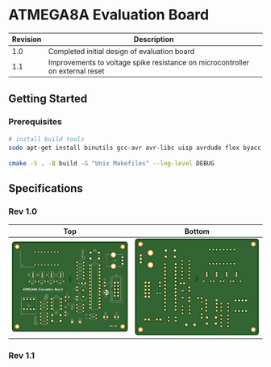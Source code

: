 # ATMEGA8A Evaluation Board

| Revision | Description                                                                   |
| -------- | ----------------------------------------------------------------------------- |
| 1.0      | Completed initial design of evaluation board                                  |
| 1.1      | Improvements to voltage spike resistance on microcontroller on external reset |

## Getting Started

### Prerequisites

```bash
# install build tools
sudo apt-get install binutils gcc-avr avr-libc uisp avrdude flex byacc bison
```

```bash
cmake -S . -B build -G "Unix Makefiles" --log-level DEBUG
```

## Specifications

### Rev 1.0

| Top                                     | Bottom                                        |
| --------------------------------------- | --------------------------------------------- |
| ![Board Top Layer](images/R1.0/top.svg) | ![Board Bottom Layer](images/R1.0/bottom.svg) |

### Rev 1.1

